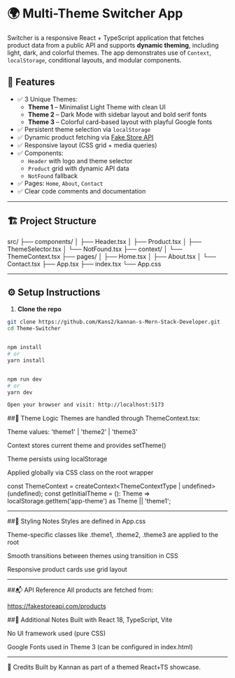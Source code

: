 # 🌍 Multi-Theme Switcher App

Switcher is a responsive React + TypeScript application that fetches product data from a public API and supports **dynamic theming**, including light, dark, and colorful themes. The app demonstrates use of `Context`, `localStorage`, conditional layouts, and modular components.

## 🚀 Features

- ✅ 3 Unique Themes:
  - **Theme 1** – Minimalist Light Theme with clean UI
  - **Theme 2** – Dark Mode with sidebar layout and bold serif fonts
  - **Theme 3** – Colorful card-based layout with playful Google fonts
- ✅ Persistent theme selection via `localStorage`
- ✅ Dynamic product fetching via [Fake Store API](https://fakestoreapi.com/)
- ✅ Responsive layout (CSS grid + media queries)
- ✅ Components:
  - `Header` with logo and theme selector
  - `Product` grid with dynamic API data
  - `NotFound` fallback
- ✅ Pages: `Home`, `About`, `Contact`
- ✅ Clear code comments and documentation

---

## 🏗️ Project Structure
src/
├── components/
│ ├── Header.tsx
│ ├── Product.tsx
│ ├── ThemeSelector.tsx
│ └── NotFound.tsx
├── context/
│ └── ThemeContext.tsx
├── pages/
│ ├── Home.tsx
│ ├── About.tsx
│ └── Contact.tsx
├── App.tsx
├── index.tsx
└── App.css


---

## ⚙️ Setup Instructions

1. **Clone the repo**
```bash
git clone https://github.com/Kans2/kannan-s-Mern-Stack-Developer.git
cd Theme-Switcher


npm install
# or
yarn install


npm run dev
# or
yarn dev

Open your browser and visit: http://localhost:5173
 ```

##🧠 Theme Logic
Themes are handled through ThemeContext.tsx:

Theme values: 'theme1' | 'theme2' | 'theme3'

Context stores current theme and provides setTheme()

Theme persists using localStorage

Applied globally via CSS class on the root wrapper

const ThemeContext = createContext<ThemeContextType | undefined>(undefined);
const getInitialTheme = (): Theme => localStorage.getItem('app-theme') as Theme || 'theme1';

---

##📄 Styling Notes
Styles are defined in App.css

Theme-specific classes like .theme1, .theme2, .theme3 are applied to the root <div className="app-wrapper">

Smooth transitions between themes using transition in CSS

Responsive product cards use grid layout

---
##📬 API Reference
All products are fetched from:

https://fakestoreapi.com/products

##🧾 Additional Notes
Built with React 18, TypeScript, Vite

No UI framework used (pure CSS)

Google Fonts used in Theme 3 (can be configured in index.html)

---
🙌 Credits
Built by Kannan as part of a themed React+TS showcase.









